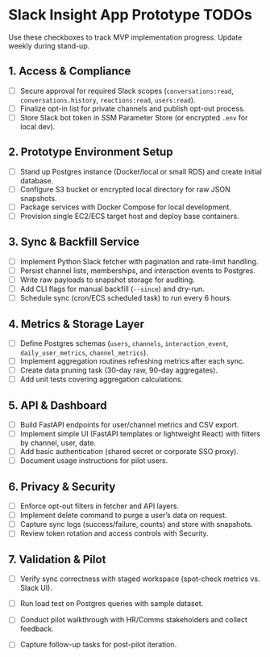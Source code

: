 # Slack Insight App Prototype TODOs

Use these checkboxes to track MVP implementation progress. Update weekly during stand-up.

## 1. Access & Compliance
- [ ] Secure approval for required Slack scopes (`conversations:read`, `conversations.history`, `reactions:read`, `users:read`).
- [ ] Finalize opt-in list for private channels and publish opt-out process.
- [ ] Store Slack bot token in SSM Parameter Store (or encrypted `.env` for local dev).

## 2. Prototype Environment Setup
- [ ] Stand up Postgres instance (Docker/local or small RDS) and create initial database.
- [ ] Configure S3 bucket or encrypted local directory for raw JSON snapshots.
- [ ] Package services with Docker Compose for local development.
- [ ] Provision single EC2/ECS target host and deploy base containers.

## 3. Sync & Backfill Service
- [ ] Implement Python Slack fetcher with pagination and rate-limit handling.
- [ ] Persist channel lists, memberships, and interaction events to Postgres.
- [ ] Write raw payloads to snapshot storage for auditing.
- [ ] Add CLI flags for manual backfill (`--since`) and dry-run.
- [ ] Schedule sync (cron/ECS scheduled task) to run every 6 hours.

## 4. Metrics & Storage Layer
- [ ] Define Postgres schemas (`users`, `channels`, `interaction_event`, `daily_user_metrics`, `channel_metrics`).
- [ ] Implement aggregation routines refreshing metrics after each sync.
- [ ] Create data pruning task (30-day raw, 90-day aggregates).
- [ ] Add unit tests covering aggregation calculations.

## 5. API & Dashboard
- [ ] Build FastAPI endpoints for user/channel metrics and CSV export.
- [ ] Implement simple UI (FastAPI templates or lightweight React) with filters by channel, user, date.
- [ ] Add basic authentication (shared secret or corporate SSO proxy).
- [ ] Document usage instructions for pilot users.

## 6. Privacy & Security
- [ ] Enforce opt-out filters in fetcher and API layers.
- [ ] Implement delete command to purge a user’s data on request.
- [ ] Capture sync logs (success/failure, counts) and store with snapshots.
- [ ] Review token rotation and access controls with Security.

## 7. Validation & Pilot
- [ ] Verify sync correctness with staged workspace (spot-check metrics vs. Slack UI).
- [ ] Run load test on Postgres queries with sample dataset.
- [ ] Conduct pilot walkthrough with HR/Comms stakeholders and collect feedback.
- [ ] Capture follow-up tasks for post-pilot iteration.

